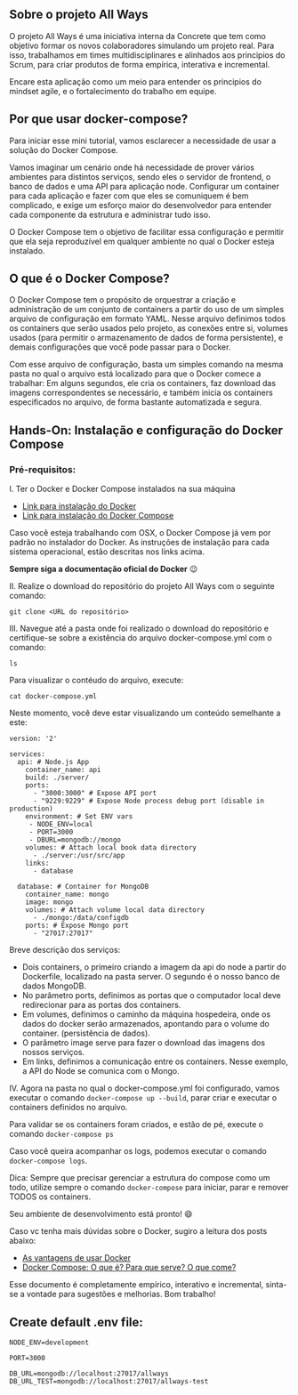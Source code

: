 ## **Sobre o projeto All Ways**

O projeto All Ways é uma iniciativa interna da Concrete que tem como objetivo formar os novos colaboradores simulando um projeto real. Para isso, trabalhamos em times multidisciplinares e alinhados aos principios do Scrum, para criar produtos de forma empírica, interativa e incremental.

Encare esta aplicação como um meio para entender os principios do mindset agile, e o fortalecimento do trabalho em equipe.

## **Por que usar docker-compose?**

Para iniciar esse mini tutorial, vamos esclarecer a necessidade de usar a solução do Docker Compose.

Vamos imaginar um cenário onde há necessidade de prover vários ambientes para distintos serviços, sendo eles o servidor de frontend, o banco de dados e uma API para aplicação node.
Configurar um container para cada aplicação e fazer com que eles se comuniquem é bem complicado, e exige um esforço maior do desenvolvedor para entender cada componente da estrutura e administrar tudo isso.

O Docker Compose tem o objetivo de facilitar essa configuração e permitir que ela seja reproduzível em qualquer ambiente no qual o Docker esteja instalado.

## **O que é o Docker Compose?**

O Docker Compose tem o propósito de orquestrar a criação e administração de um conjunto de containers a partir do uso de um simples arquivo de configuração em formato YAML. Nesse arquivo definimos todos os containers que serão usados pelo projeto, as conexões entre si, volumes usados (para permitir o armazenamento de dados de forma persistente), e demais configurações que você pode passar para o Docker.

Com esse arquivo de configuração, basta um simples comando na mesma pasta no qual o arquivo está localizado para que o Docker comece a trabalhar: Em alguns segundos, ele cria os containers, faz download das imagens correspondentes se necessário, e também inicia os containers especificados no arquivo, de forma bastante automatizada e segura.

## **Hands-On: Instalação e configuração do Docker Compose**

### Pré-requisitos:

I. Ter o Docker e Docker Compose instalados na sua máquina

- [Link para instalação do Docker](https://docs.docker.com/install/)
- [Link para instalação do Docker Compose](https://docs.docker.com/compose/install/)

Caso você esteja trabalhando com OSX, o Docker Compose já vem por padrão no instalador do Docker. As instruções de instalação para cada sistema operacional, estão descritas nos links acima.

**Sempre siga a documentação oficial do Docker** :wink:

II. Realize o download do repositório do projeto All Ways com o seguinte comando:

`git clone <URL do repositório>`

III. Navegue até a pasta onde foi realizado o download do repositório e certifique-se sobre a existência do arquivo docker-compose.yml com o comando:

`ls`

Para visualizar o contéudo do arquivo, execute:

`cat docker-compose.yml`

Neste momento, você deve estar visualizando um conteúdo semelhante a este:


```
version: '2'

services:
  api: # Node.js App
    container_name: api
    build: ./server/
    ports:
      - "3000:3000" # Expose API port
      - "9229:9229" # Expose Node process debug port (disable in production)
    environment: # Set ENV vars
     - NODE_ENV=local
     - PORT=3000
     - DBURL=mongodb://mongo
    volumes: # Attach local book data directory
      - ./server:/usr/src/app
    links:
      - database

  database: # Container for MongoDB
    container_name: mongo
    image: mongo
    volumes: # Attach volume local data directory
      - ./mongo:/data/configdb
    ports: # Expose Mongo port
      - "27017:27017"
```


Breve descrição dos serviços:

- Dois containers, o primeiro criando a imagem da api do node a partir do Dockerfile, localizado na pasta server. O segundo é o nosso banco de dados MongoDB.
- No parâmetro ports, definimos as portas que o computador local deve redirecionar para as portas dos containers.
- Em volumes, definimos o caminho da máquina hospedeira, onde os dados do docker serão armazenados, apontando para o volume do container. (persistência de dados).
- O parâmetro image serve para fazer o download das imagens dos nossos serviços.
- Em links, definimos a comunicação entre os containers. Nesse exemplo, a API do Node se comunica com o Mongo.

IV. Agora na pasta no qual o docker-compose.yml foi configurado, vamos executar o comando `docker-compose up --build`, parar criar e executar o containers definidos no arquivo.

Para validar se os containers foram criados, e estão de pé, execute o comando `docker-compose ps`

Caso você queira acompanhar os logs, podemos executar o comando `docker-compose logs`.

Dica: Sempre que precisar gerenciar a estrutura do compose como um todo, utilize sempre o comando `docker-compose` para iniciar, parar e remover TODOS os containers.


Seu ambiente de desenvolvimento está pronto! :smile:

Caso vc tenha mais dúvidas sobre o Docker, sugiro a leitura dos posts abaixo:

- [As vantagens de usar Docker](https://www.concrete.com.br/2017/11/08/as-vantagens-com-a-utilizacao-do-docker/)
- [Docker Compose: O que é? Para que serve? O que come?](https://www.concrete.com.br/2017/12/11/docker-compose-o-que-e-para-que-serve-o-que-come/)

Esse documento é completamente empírico, interativo e incremental, sinta-se a vontade para sugestões e melhorias. Bom trabalho!

## **Create default .env file:**
```
NODE_ENV=development

PORT=3000

DB_URL=mongodb://localhost:27017/allways
DB_URL_TEST=mongodb://localhost:27017/allways-test
```
